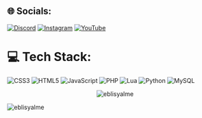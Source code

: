 
## 🌐 Socials:
[![Discord](https://img.shields.io/badge/Discord-%237289DA.svg?logo=discord&logoColor=white)](https://discord.gg/https://discord.gg/V9zUxhvRFe ) [![Instagram](https://img.shields.io/badge/Instagram-%23E4405F.svg?logo=Instagram&logoColor=white)](https://www.instagram.com/amir.__moghadam_/) [![YouTube](https://img.shields.io/badge/YouTube-%23FF0000.svg?logo=YouTube&logoColor=white)](https://www.youtube.com/channel/UCXfAdwGy2uE7qpXOpNENa1g) 

# 💻 Tech Stack:
![CSS3](https://img.shields.io/badge/css3-%231572B6.svg?style=for-the-badge&logo=css3&logoColor=white) ![HTML5](https://img.shields.io/badge/html5-%23E34F26.svg?style=for-the-badge&logo=html5&logoColor=white) ![JavaScript](https://img.shields.io/badge/javascript-%23323330.svg?style=for-the-badge&logo=javascript&logoColor=%23F7DF1E) ![PHP](https://img.shields.io/badge/php-%23777BB4.svg?style=for-the-badge&logo=php&logoColor=white) ![Lua](https://img.shields.io/badge/lua-%232C2D72.svg?style=for-the-badge&logo=lua&logoColor=white) ![Python](https://img.shields.io/badge/python-3670A0?style=for-the-badge&logo=python&logoColor=ffdd54) ![MySQL](https://img.shields.io/badge/mysql-%2300f.svg?style=for-the-badge&logo=mysql&logoColor=white)
<p align="center"><img src="https://github-readme-stats.vercel.app/api?username=eblisyalme&show_icons=true&theme=dark&title_color=ff0000&text_color=ff0000&locale=en" alt="eblisyalme" /></p>
<p align="left"> <img src="https://komarev.com/ghpvc/?username=eblisyalme&label=Profile%20views&color=0e75b6&style=flat" alt="eblisyalme" /> </p>
